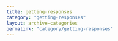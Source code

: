 ```yaml
---
title: getting-responses
category: "getting-responses"
layout: archive-categories
permalink: "category/getting-responses"
---
```

